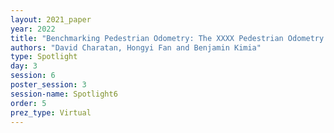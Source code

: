 ```yaml
---
layout: 2021_paper
year: 2022
title: "Benchmarking Pedestrian Odometry: The XXXX Pedestrian Odometry Dataset (XPOD)"
authors: "David Charatan, Hongyi Fan and Benjamin Kimia"
type: Spotlight
day: 3
session: 6
poster_session: 3
session-name: Spotlight6
order: 5
prez_type: Virtual
---
```

